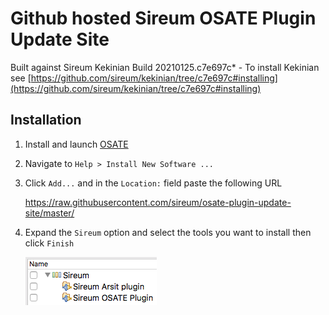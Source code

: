 # Github hosted Sireum OSATE Plugin Update Site

Built against Sireum Kekinian Build 20210125.c7e697c* - To install Kekinian see [https://github.com/sireum/kekinian/tree/c7e697c#installing](https://github.com/sireum/kekinian/tree/c7e697c#installing)

## Installation
1. Install and launch [OSATE](http://osate.org/download-and-install.html)
2. Navigate to ``Help > Install New Software ...``
3. Click ``Add...`` and in the ``Location:`` field paste the following URL

    https://raw.githubusercontent.com/sireum/osate-plugin-update-site/master/
  
4. Expand the ``Sireum`` option and select the tools you want to install then click ``Finish``

   ![tool-options](resources/tool-options.png)

